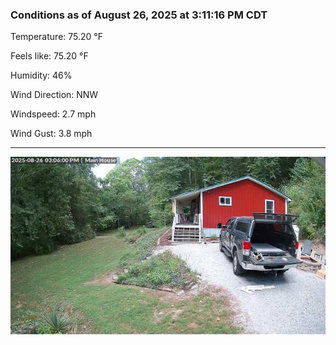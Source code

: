 ### Conditions as of August 26, 2025 at 3:11:16 PM CDT 

Temperature: 75.20 &deg;F

Feels like: 75.20 &deg;F

Humidity: 46%

Wind Direction: NNW

Windspeed: 2.7 mph

Wind Gust: 3.8 mph

---

<img src="./images/latest.jpeg"/>

